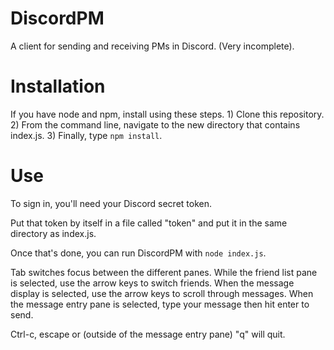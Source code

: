DiscordPM
======================
A client for sending and receiving PMs in Discord. (Very incomplete).


Installation
======================
If you have node and npm, install using these steps. 1) Clone this repository. 2) From the command line, navigate to the new directory that contains index.js. 3) Finally, type `npm install`.


Use
======================
To sign in, you'll need your Discord secret token.

Put that token by itself in a file called "token" and put it in the same directory as index.js.

Once that's done, you can run DiscordPM with `node index.js`.

Tab switches focus between the different panes. While the friend list pane is selected, use the arrow keys to switch friends. When the message display is selected, use the arrow keys to scroll through messages. When the message entry pane is selected, type your message then hit enter to send.

Ctrl-c, escape or (outside of the message entry pane) "q" will quit.

